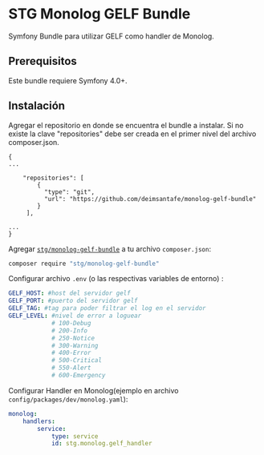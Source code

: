 STG Monolog GELF Bundle
==================
Symfony Bundle para utilizar GELF como handler de Monolog.

Prerequisitos
-------------

Este bundle requiere Symfony 4.0+.

Instalación
---------------

Agregar el repositorio en donde se encuentra el bundle a instalar. Si no 
existe la clave "repositories" debe ser creada en el primer nivel del 
archivo composer.json.

    {
    ...

        "repositories": [
            {
              "type": "git",
              "url": "https://github.com/deimsantafe/monolog-gelf-bundle"
            }
         ],

    ...
    }

Agregar [`stg/monolog-gelf-bundle`](https://github.com/deimsantafe/monolog-gelf-bundle)
a tu archivo `composer.json`:


``` bash
composer require "stg/monolog-gelf-bundle"
```

Configurar archivo `.env` (o las respectivas variables de entorno) :

``` yaml
GELF_HOST: #host del servidor gelf
GELF_PORT: #puerto del servidor gelf
GELF_TAG: #tag para poder filtrar el log en el servidor
GELF_LEVEL: #nivel de error a loguear
            # 100-Debug
            # 200-Info
            # 250-Notice
            # 300-Warning
            # 400-Error
            # 500-Critical
            # 550-Alert
            # 600-Emergency
```
Configurar Handler en Monolog(ejemplo en archivo `config/packages/dev/monolog.yaml`):

```yml
monolog:
    handlers:
        service:
            type: service
            id: stg.monolog.gelf_handler
```
